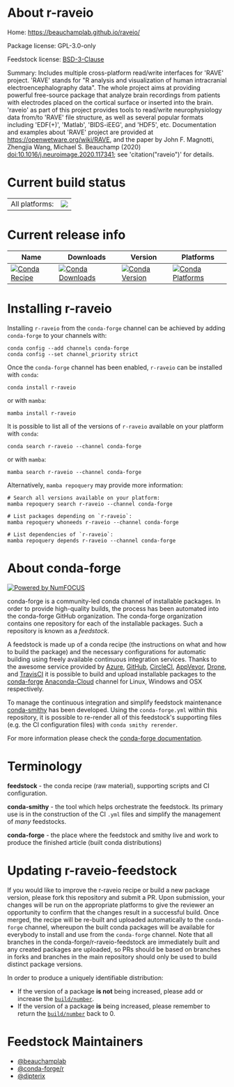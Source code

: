 About r-raveio
==============

Home: https://beauchamplab.github.io/raveio/

Package license: GPL-3.0-only

Feedstock license: [BSD-3-Clause](https://github.com/conda-forge/r-raveio-feedstock/blob/main/LICENSE.txt)

Summary: Includes multiple cross-platform read/write interfaces for 'RAVE' project. 'RAVE'
stands for "R analysis and visualization of human intracranial electroencephalography
data". The whole project aims at providing powerful free-source package that analyze
brain recordings from patients with electrodes placed on the cortical surface or
inserted into the brain. 'raveio' as part of this project provides tools to read/write
neurophysiology data from/to 'RAVE' file structure, as well as several popular formats
including  'EDF(+)', 'Matlab', 'BIDS-iEEG', and 'HDF5', etc. Documentation and examples
about 'RAVE' project are provided at <https://openwetware.org/wiki/RAVE>, and the
paper by John F. Magnotti, Zhengjia Wang, Michael S. Beauchamp (2020) <doi:10.1016/j.neuroimage.2020.117341>;
see 'citation("raveio")' for details.


Current build status
====================


<table><tr><td>All platforms:</td>
    <td>
      <a href="https://dev.azure.com/conda-forge/feedstock-builds/_build/latest?definitionId=17814&branchName=main">
        <img src="https://dev.azure.com/conda-forge/feedstock-builds/_apis/build/status/r-raveio-feedstock?branchName=main">
      </a>
    </td>
  </tr>
</table>

Current release info
====================

| Name | Downloads | Version | Platforms |
| --- | --- | --- | --- |
| [![Conda Recipe](https://img.shields.io/badge/recipe-r--raveio-green.svg)](https://anaconda.org/conda-forge/r-raveio) | [![Conda Downloads](https://img.shields.io/conda/dn/conda-forge/r-raveio.svg)](https://anaconda.org/conda-forge/r-raveio) | [![Conda Version](https://img.shields.io/conda/vn/conda-forge/r-raveio.svg)](https://anaconda.org/conda-forge/r-raveio) | [![Conda Platforms](https://img.shields.io/conda/pn/conda-forge/r-raveio.svg)](https://anaconda.org/conda-forge/r-raveio) |

Installing r-raveio
===================

Installing `r-raveio` from the `conda-forge` channel can be achieved by adding `conda-forge` to your channels with:

```
conda config --add channels conda-forge
conda config --set channel_priority strict
```

Once the `conda-forge` channel has been enabled, `r-raveio` can be installed with `conda`:

```
conda install r-raveio
```

or with `mamba`:

```
mamba install r-raveio
```

It is possible to list all of the versions of `r-raveio` available on your platform with `conda`:

```
conda search r-raveio --channel conda-forge
```

or with `mamba`:

```
mamba search r-raveio --channel conda-forge
```

Alternatively, `mamba repoquery` may provide more information:

```
# Search all versions available on your platform:
mamba repoquery search r-raveio --channel conda-forge

# List packages depending on `r-raveio`:
mamba repoquery whoneeds r-raveio --channel conda-forge

# List dependencies of `r-raveio`:
mamba repoquery depends r-raveio --channel conda-forge
```


About conda-forge
=================

[![Powered by
NumFOCUS](https://img.shields.io/badge/powered%20by-NumFOCUS-orange.svg?style=flat&colorA=E1523D&colorB=007D8A)](https://numfocus.org)

conda-forge is a community-led conda channel of installable packages.
In order to provide high-quality builds, the process has been automated into the
conda-forge GitHub organization. The conda-forge organization contains one repository
for each of the installable packages. Such a repository is known as a *feedstock*.

A feedstock is made up of a conda recipe (the instructions on what and how to build
the package) and the necessary configurations for automatic building using freely
available continuous integration services. Thanks to the awesome service provided by
[Azure](https://azure.microsoft.com/en-us/services/devops/), [GitHub](https://github.com/),
[CircleCI](https://circleci.com/), [AppVeyor](https://www.appveyor.com/),
[Drone](https://cloud.drone.io/welcome), and [TravisCI](https://travis-ci.com/)
it is possible to build and upload installable packages to the
[conda-forge](https://anaconda.org/conda-forge) [Anaconda-Cloud](https://anaconda.org/)
channel for Linux, Windows and OSX respectively.

To manage the continuous integration and simplify feedstock maintenance
[conda-smithy](https://github.com/conda-forge/conda-smithy) has been developed.
Using the ``conda-forge.yml`` within this repository, it is possible to re-render all of
this feedstock's supporting files (e.g. the CI configuration files) with ``conda smithy rerender``.

For more information please check the [conda-forge documentation](https://conda-forge.org/docs/).

Terminology
===========

**feedstock** - the conda recipe (raw material), supporting scripts and CI configuration.

**conda-smithy** - the tool which helps orchestrate the feedstock.
                   Its primary use is in the construction of the CI ``.yml`` files
                   and simplify the management of *many* feedstocks.

**conda-forge** - the place where the feedstock and smithy live and work to
                  produce the finished article (built conda distributions)


Updating r-raveio-feedstock
===========================

If you would like to improve the r-raveio recipe or build a new
package version, please fork this repository and submit a PR. Upon submission,
your changes will be run on the appropriate platforms to give the reviewer an
opportunity to confirm that the changes result in a successful build. Once
merged, the recipe will be re-built and uploaded automatically to the
`conda-forge` channel, whereupon the built conda packages will be available for
everybody to install and use from the `conda-forge` channel.
Note that all branches in the conda-forge/r-raveio-feedstock are
immediately built and any created packages are uploaded, so PRs should be based
on branches in forks and branches in the main repository should only be used to
build distinct package versions.

In order to produce a uniquely identifiable distribution:
 * If the version of a package **is not** being increased, please add or increase
   the [``build/number``](https://docs.conda.io/projects/conda-build/en/latest/resources/define-metadata.html#build-number-and-string).
 * If the version of a package **is** being increased, please remember to return
   the [``build/number``](https://docs.conda.io/projects/conda-build/en/latest/resources/define-metadata.html#build-number-and-string)
   back to 0.

Feedstock Maintainers
=====================

* [@beauchamplab](https://github.com/beauchamplab/)
* [@conda-forge/r](https://github.com/conda-forge/r/)
* [@dipterix](https://github.com/dipterix/)

